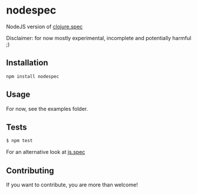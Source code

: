 nodespec
======

NodeJS version of [clojure.spec](http://clojure.org/about/spec)

Disclaimer: for now mostly experimental, incomplete and potentially harmful ;)

## Installation

`npm install nodespec`

## Usage

For now, see the examples folder.

## Tests

```bash
$ npm test
```

For an alternative look at [js.spec](http://js-spec.online)

## Contributing

If you want to contribute, you are more than welcome!
